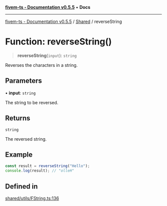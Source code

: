 [**fivem-ts - Documentation v0.5.5**](../../../README.md) • **Docs**

***

[fivem-ts - Documentation v0.5.5](../../../README.md) / [Shared](../README.md) / reverseString

# Function: reverseString()

> **reverseString**(`input`): `string`

Reverses the characters in a string.

## Parameters

• **input**: `string`

The string to be reversed.

## Returns

`string`

The reversed string.

## Example

```ts
const result = reverseString("Hello");
console.log(result); // "olleH"
```

## Defined in

[shared/utils/FString.ts:136](https://github.com/Purpose-Dev/fivem-ts/blob/main/src/shared/utils/FString.ts#L136)
